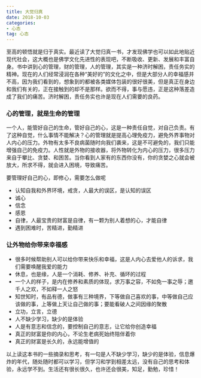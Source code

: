 ```yaml
---
title: 大觉归真
date: 2018-10-03
categories: 
- 心态
tag: 心态 
---
```


至高的顿悟就是归于真实。最近读了大觉归真一书，才发现佛学也可以如此地贴近现代社会，这大概也是佛学文化先进性的表现吧，不断吸收、更新、发展和丰富自身。书中讲到心的管理，财的管理，人的管理，其实是一种济时解困，责任务实的精神。现在的人们经常浸润在各种“美好的”的文化之中，但是大部分人的幸福感并不高，因为我们看到的，想象到的都被各类媒体包装的很好很美，但是真正在身边和我们有关的，正在接触到的却不是那样。欲而不得，事与愿违，正是这种落差造成了我们的痛苦。济时解困，责任务实也许是现在人们需要的良药。

### 心的管理，就是生命的管理
一个人，能管好自己的生命，管好自己的心，这是一种责任自觉，对自己负责。有了这种自觉，什么事情不能解决？心的管理就是提高心理免疫力，避免外界事物对人内心的压力。外物有太多不良病菌随时向我们袭来，这是不可避免的，我们只能增强自己的免疫力。人性就是外物的接收器，将外物转化为内心的压力，很多压力来自于攀比、贪婪、和困苦。当你看到人家有的东西你没有，你的贪婪之心就会被放大，所求不得，就会进入困境，导致痛苦。

要管理好自己的心，即修心，需要怎么做呢
* 认知自我和外界环境，戒贪，人最大的误区，是认知的误区
* 诚心
* 信念
* 感恩
* 自律，人最宝贵的财富是自律，有一颗为别人着想的心，才能自律
* 遇到困难时，苦精进，勤精进

### 让外物给你带来幸福感
* 很多时候帮助别人可以给你带来快乐和幸福，这是人内心去爱他人的诉求，我们需要唤醒我爱的能力
* 休息，也是缘，人是一个消耗、修养、补充、循环的过程
* 一个人的样子，是内在修养和素质的体现，求万事之容，不如免一事之辱；邀千人之欢，不如释一人之怒
* 知世知时，有品有德，做事有三种境界，下等做自己喜欢的事，中等做自己应该做的事，上等做上天让自己做的事；要能看破人之间因缘的聚散
* 立功，立言，立德
* 人不缺少学习，缺少的是体验
* 人是有意志和信念的，要控制自己的意志，让它给你创造幸福
* 真正的财富是你的内心，不论生老病死始终陪伴着你
* 真正的财富是长久的，永远能增值的

以上读这本书的一些摘录和思考，有一句是人不缺少学习，缺少的是体验，信息爆炸的年代，随处随时都可以学习，但学习和学到相差太远，没有自己的思考和体验，永远学不到。生活还有很长很久，也许还会很美，知足，勤勉，珍惜！

